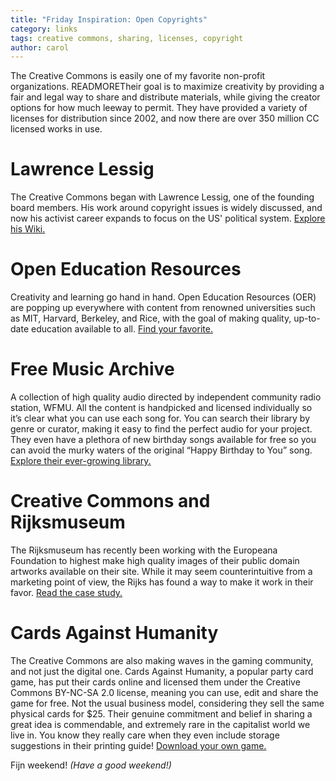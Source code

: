 ```yaml
---
title: "Friday Inspiration: Open Copyrights"
category: links
tags: creative commons, sharing, licenses, copyright 
author: carol
---
```


The Creative Commons is easily one of my favorite non-profit organizations. READMORETheir goal is to maximize creativity by providing a fair and legal way to share and distribute materials, while giving the creator options for how much leeway to permit. They have provided a variety of licenses for distribution since 2002, and now there are over 350 million CC licensed works in use. 

# Lawrence Lessig
The Creative Commons began with Lawrence Lessig, one of the founding board members. His work around copyright issues is widely discussed, and now his activist career expands to focus on the US' political system. [Explore his Wiki.](http://wiki.lessig.org/Main_Page)  

# Open Education Resources 
Creativity and learning go hand in hand. Open Education Resources (OER) are popping up everywhere with content from renowned universities such as MIT, Harvard, Berkeley, and Rice, with the goal of making quality, up-to-date education available to all. [Find your favorite.](https://www.oercommons.org/)

# Free Music Archive
A collection of high quality audio directed by independent community radio station, WFMU. All the content is handpicked and licensed individually so it’s clear what you can use each song for. You can search their library by genre or curator, making it easy to find the perfect audio for your project. They even have a plethora of new birthday songs available for free so you can avoid the murky waters of the original “Happy Birthday to You” song. [Explore their ever-growing library.](http://freemusicarchive.org/music/Happy_Birthday_Song_Contest/The_New_Birthday_Song_Contest/)

# Creative Commons and Rijksmuseum
The Rijksmuseum has recently been working with the Europeana Foundation to highest make high quality images of their public domain artworks available on their site. While it may seem counterintuitive from a marketing point of view, the Rijks has found a way to make it work in their favor. [Read the case study.](https://creativecommons.org/weblog/entry/43381) 

# Cards Against Humanity
The Creative Commons are also making waves in the gaming community, and not just the digital one. Cards Against Humanity, a popular party card game, has put their cards online and licensed them under the Creative Commons BY-NC-SA 2.0 license, meaning you can use, edit and share the game for free. Not the usual business model, considering they sell the same physical cards for $25. Their genuine commitment and belief in sharing a great idea is commendable, and extremely rare in the capitalist world we live in. You know they really care when they even include storage suggestions in their printing guide! [Download your own game.](http://cardsagainsthumanity.com/)


Fijn weekend! _(Have a good weekend!)_